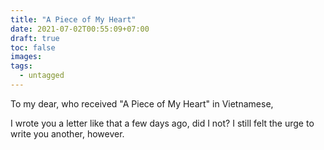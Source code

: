 ```yaml
---
title: "A Piece of My Heart"
date: 2021-07-02T00:55:09+07:00
draft: true
toc: false
images:
tags:
  - untagged
---
```


To my dear, who received "A Piece of My Heart" in Vietnamese,

I wrote you a letter like that a few days ago, did I not? I still felt the urge
to write you another, however.
